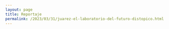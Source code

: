 ```yaml
---
layout: page
title: Reportaje
permalink: /2023/03/31/juarez-el-laboratorio-del-futuro-distopico.html
---
```

